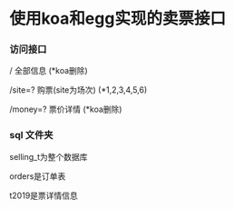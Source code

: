 # 使用koa和egg实现的卖票接口

###  访问接口 

/ 全部信息      (*koa删除)

/site=? 购票(site为场次)    (*1,2,3,4,5,6)

/money=? 票价详情        (*koa删除)

### sql 文件夹

selling_t为整个数据库 

orders是订单表 

t2019是票详情信息
